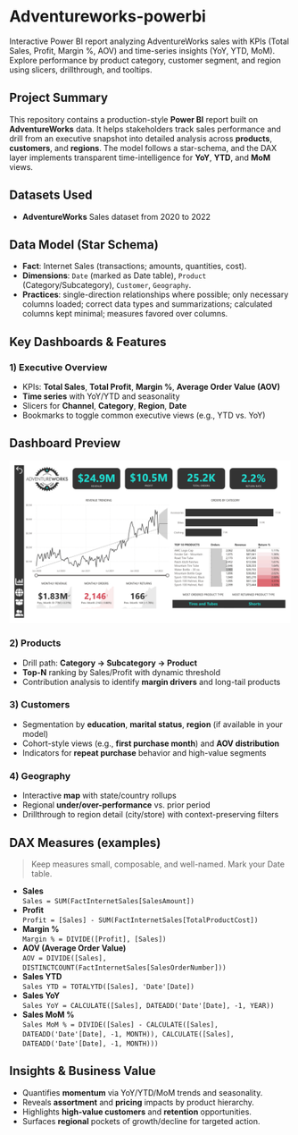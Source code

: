 # Adventureworks-powerbi
Interactive Power BI report analyzing AdventureWorks sales with KPIs (Total Sales, Profit, Margin %, AOV) and time-series insights (YoY, YTD, MoM). Explore performance by product category, customer segment, and region using slicers, drillthrough, and tooltips.
## Project Summary
This repository contains a production-style **Power BI** report built on **AdventureWorks** data. It helps stakeholders track sales performance and drill from an executive snapshot into detailed analysis across **products**, **customers**, and **regions**. The model follows a star-schema, and the DAX layer implements transparent time-intelligence for **YoY**, **YTD**, and **MoM** views.

## Datasets Used
- **AdventureWorks** Sales dataset from 2020 to 2022

## Data Model (Star Schema)
- **Fact**: Internet Sales (transactions; amounts, quantities, cost).  
- **Dimensions**: `Date` (marked as Date table), `Product` (Category/Subcategory), `Customer`, `Geography`.  
- **Practices**: single-direction relationships where possible; only necessary columns loaded; correct data types and summarizations; calculated columns kept minimal; measures favored over columns.

## Key Dashboards & Features

### 1) Executive Overview
- KPIs: **Total Sales**, **Total Profit**, **Margin %**, **Average Order Value (AOV)**  
- **Time series** with YoY/YTD and seasonality  
- Slicers for **Channel**, **Category**, **Region**, **Date**  
- Bookmarks to toggle common executive views (e.g., YTD vs. YoY)

## Dashboard Preview
<p align="center">
  <img src="https://raw.githubusercontent.com/MUrvesh-99/Adventureworks-powerbi/main/AdventureWorks%20Reports_page-0001.jpg"
       alt="AdventureWorks Power BI — Overview" width="900">
</p>


### 2) Products
- Drill path: **Category → Subcategory → Product**  
- **Top-N** ranking by Sales/Profit with dynamic threshold  
- Contribution analysis to identify **margin drivers** and long-tail products

### 3) Customers
- Segmentation by **education**, **marital status**, **region** (if available in your model)  
- Cohort-style views (e.g., **first purchase month**) and **AOV distribution**  
- Indicators for **repeat purchase** behavior and high-value segments

### 4) Geography
- Interactive **map** with state/country rollups  
- Regional **under/over-performance** vs. prior period  
- Drillthrough to region detail (city/store) with context-preserving filters

## DAX Measures (examples)
> Keep measures small, composable, and well-named. Mark your Date table.

- **Sales**  
  `Sales = SUM(FactInternetSales[SalesAmount])`
- **Profit**  
  `Profit = [Sales] - SUM(FactInternetSales[TotalProductCost])`
- **Margin %**  
  `Margin % = DIVIDE([Profit], [Sales])`
- **AOV (Average Order Value)**  
  `AOV = DIVIDE([Sales], DISTINCTCOUNT(FactInternetSales[SalesOrderNumber]))`
- **Sales YTD**  
  `Sales YTD = TOTALYTD([Sales], 'Date'[Date])`
- **Sales YoY**  
  `Sales YoY = CALCULATE([Sales], DATEADD('Date'[Date], -1, YEAR))`
- **Sales MoM %**  
  `Sales MoM % = DIVIDE([Sales] - CALCULATE([Sales], DATEADD('Date'[Date], -1, MONTH)), CALCULATE([Sales], DATEADD('Date'[Date], -1, MONTH)))`

## Insights & Business Value
- Quantifies **momentum** via YoY/YTD/MoM trends and seasonality.  
- Reveals **assortment** and **pricing** impacts by product hierarchy.  
- Highlights **high-value customers** and **retention** opportunities.  
- Surfaces **regional** pockets of growth/decline for targeted action.

